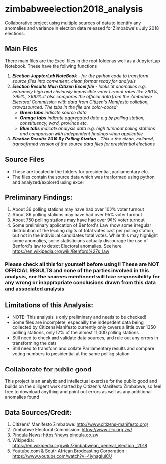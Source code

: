 # zimbabweelection2018_analysis
Collaborative project using multiple sources of data to identify any anomalies and variance in election data released for Zimbabwe's July 2018 elections.

## Main Files
There main files are the Excel files in the root folder as well as a JupyterLap Notebook. These have the follwing functions
1. ***Election JupyterLab NoteBook** - for the python code to transform source files into convenient, clean format ready for analysis*
2. ***Election Results Main Citizen Excel file** - looks at anomalies e.g. extremely high and obviously impossible voter turnout rates like >90%, >95%, >100%.It also compares the official data from the Zimbabwe Electoral Commission with data from Citizen's Manifesto collation, crowdsourced. The tabs in the file are color-coded:*
      - ***Green tabs** indicate source data*
      - ***Orange tabs** indicate aggregated data e.g by polling station, constituency, ward, province etc.*
      - ***Blue tabs** indicate analysis data e.g. high turnnout poling stations and comparison with independent findings when applicable*
3. ***Election Results 2018 By Polling Station** - This is the clean, collated, transofrmed version of the source data files for presidential elections*

## Source Files
- These are located in the folders for presidential, parliamentary etc.
- The files contain the source data which was tranformed using python and analyzed/explored using excel 

## Preliminary Findings:
1. About 36 polling stations may have had over 100% voter turnout
2. About 86 polling stations may have had over 95% voter turnout
3. About 750 polling stations may have had over 90% voter turnout
4. Some preliminary application of Benford's Law show some irregular distribution of the leading digits of total votes cast per polling station, but not in the individual candidates total votes. While this may highlight some anomalies, some statisticians actually discourage the use of Benford's law to detect Electoral anomalies. See here https://en.wikipedia.org/wiki/Benford%27s_law
### Please check all this for yourself before using!! These are NOT OFFICIAL RESULTS and none of the parties involved in this analysis, nor the sources mentioned will take responsibility for any wrong or inappropriate conclusions drawn from this data and associated analysis



## Limitations of this Analysis:
- NOTE: This analysis is only preliminary and needs to be checked!
- Some files are incomplete, especailly the indepedent data being collected by Citizens Manifesto currently only covers a little over 1350 polling stations, only 12% of the almost 11,000 polling stations
- Still need to check and validate data sources, and rule out any errors in transforming the data
- Still need to transform and collate Parliamentary results and compare voting numbers to presidential at the same polling station

## Collaborate for public good 
This project is an analytic and intellectual exercise for the public good and builds on the dilligent work started by Citizen's Manifesto Zimbabwe, so feel free to download anything and point out errors as well as any additional anomalies found

## Data Sources/Credit:
1. Citizens' Manifesto Zimbabwe: http://www.citizens-manifesto.org/
2. Zimbabwe Electoral Commission: https://www.zec.org.zw/
3. Pindula News: https://news.pindula.co.zw
4. Wikipedia: https://en.wikipedia.org/wiki/Zimbabwean_general_election,_2018
5. Youtube.com & South African Brodcasting Corporation : https://www.youtube.com/watch?v=4iyhagIulCU
